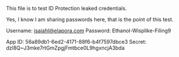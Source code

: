 This file is to test ID Protection leaked credentials.

Yes, I know I am sharing passwords here, that is the point of this test.

Username: isaiahl@elapora.com
Password: Ethanol-Wisplike-Filing9

App ID: 56a89db1-6ed2-4171-88f6-b4f7597dbce3
Secret: dzl8Q~J3mke7rtGmZpgjFmtbce0L9hgxncjA3bda
